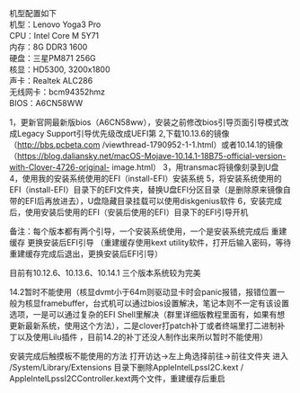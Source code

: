 机型配置如下  
机型：Lenovo Yoga3 Pro  
CPU：Intel Core M 5Y71  
内存：8G DDR3 1600  
硬盘：三星PM871 256G  
核显：HD5300, 3200x1800  
声卡：Realtek ALC286  
无线网卡：bcm94352hmz  
BIOS：A6CN58WW  


1，更新官网最新版bios（A6CN58ww），安装之前修改bios引导页面引导模式改成Legacy Support引导优先级改成UEFI第
2,下载10.13.6的镜像（http://bbs.pcbeta.com /viewthread-1790952-1-1.html）或者10.14.1的镜像（https://blog.daliansky.net/macOS-Mojave-10.14.1-18B75-official-version-with-Clover-4726-original- image.html）
3，用transmac将镜像刻录到U盘
4，使用我的安装系统使用的EFI（install-EFI）安装系统
5，将安装系统使用的EFI（install-EFI）目录下的EFI文件夹，替换U盘EFI分区目录（是删除原来镜像自带的EFI后再放进去），U盘隐藏目录挂载可以使用diskgenius软件
6，安装完成后，使用安装后使用的EFI（安装后使用的EFI）目录下的EFI引导开机


备注：每个版本都有两个引导，一个安装系统使用，一个是安装系统完成后 重建缓存 更换安装后EFI引导  （重建缓存使用kext utility软件，打开后输入密码，等待重建缓存完成后退出，更换安装后EFI引导）

目前有10.12.6、10.13.6、10.14.1 三个版本系统较为完美

14.2暂时不能使用（核显dvmt小于64m则驱动显卡时会panic报错，报错位置一般为核显framebuffer，台式机可以通过bios设置解决，笔记本则不一定有该设置选项，一是可以通过复杂的EFI Shell里解决（群里详细版教程里面有，如果有想更新最新系统，使用这个方法），二是clover打patch补丁或者终端里打二进制补丁以及使用Lilu插件 ，目前14.2的补丁还没人制作出来所以暂时不能使用）


安装完成后触摸板不能使用的方法
打开访达→左上角选择前往→前往文件夹 进入 /System/Library/Extensions 目录下删除AppleIntelLpssI2C.kext / AppleIntelLpssI2CController.kext两个文件，重建缓存后重启